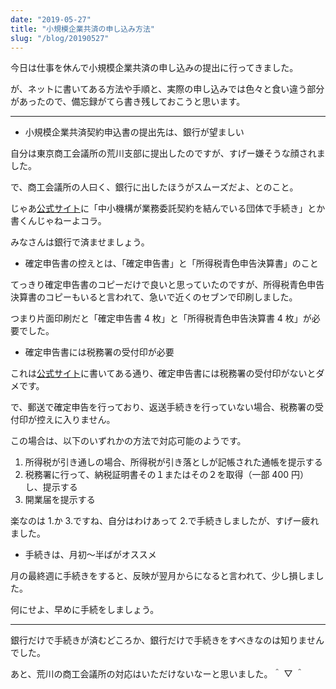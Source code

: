 ```yaml
---
date: "2019-05-27"
title: "小規模企業共済の申し込み方法"
slug: "/blog/20190527"
---
```


今日は仕事を休んで小規模企業共済の申し込みの提出に行ってきました。

が、ネットに書いてある方法や手順と、実際の申し込みでは色々と食い違う部分があったので、備忘録がてら書き残しておこうと思います。

---

- 小規模企業共済契約申込書の提出先は、銀行が望ましい

自分は東京商工会議所の荒川支部に提出したのですが、すげー嫌そうな顔されました。

で、商工会議所の人曰く、銀行に出したほうがスムーズだよ、とのこと。

じゃあ[公式サイト](http://www.smrj.go.jp/kyosai/skyosai/entry/procedure/index.html)に「中小機構が業務委託契約を結んでいる団体で手続き」とか書くんじゃねーよコラ。

みなさんは銀行で済ませましょう。

- 確定申告書の控えとは、「確定申告書」と「所得税青色申告決算書」のこと

てっきり確定申告書のコピーだけで良いと思っていたのですが、所得税青色申告決算書のコピーもいると言われて、急いで近くのセブンで印刷しました。

つまり片面印刷だと「確定申告書 4 枚」と「所得税青色申告決算書 4 枚」が必要でした。

- 確定申告書には税務署の受付印が必要

これは[公式サイト](http://www.smrj.go.jp/kyosai/skyosai/entry/procedure/index.html)に書いてある通り、確定申告書には税務署の受付印がないとダメです。

で、郵送で確定申告を行っており、返送手続きを行っていない場合、税務署の受付印が控えに入りません。

この場合は、以下のいずれかの方法で対応可能のようです。

1. 所得税が引き通しの場合、所得税が引き落としが記帳された通帳を提示する
2. 税務署に行って、納税証明書その１またはその２を取得（一部 400 円）し、提示する
3. 開業届を提示する

楽なのは 1.か 3.ですね、自分はわけあって 2.で手続きしましたが、すげー疲れました。

- 手続きは、月初～半ばがオススメ

月の最終週に手続きをすると、反映が翌月からになると言われて、少し損しました。

何にせよ、早めに手続をしましょう。

---

銀行だけで手続きが済むどころか、銀行だけで手続きをすべきなのは知りませんでした。

あと、荒川の商工会議所の対応はいただけないなーと思いました。＾ ▽ ＾
